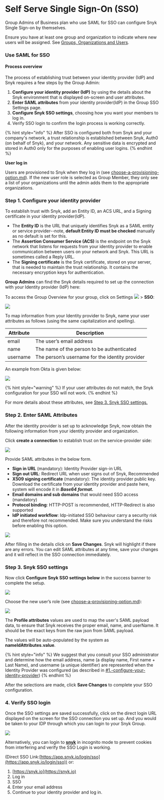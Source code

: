# Self Serve Single Sign-On (SSO)

Group Admins of Business plan who use SAML for SSO can configure Snyk Single Sign-on by themselves.

Ensure you have at least one group and organization to indicate where new users will be assigned. See [Groups, Organizations and Users](https://github.com/snyk/user-docs/blob/118bd8f19001bd64415f0ce63897f568c4b5327a/docs/introducing-snyk/snyks-core-concepts/groups-organizations-and-users.md).

### Use SAML for SSO

#### Process overview

The process of establishing trust between your identity provider (IdP) and Snyk requires a few steps by the Group Admin:

1. **Configure your identity provider (IdP)** by using the details about the Snyk environment that is displayed on-screen and user attributes.
2. **Enter SAML attributes** from your identity provider(IdP) in the Group SSO Settings page.
3. **Configure Snyk SSO settings**, choosing how you want your members to log in.
4. Verify SSO login to confirm the login process is working correctly.

{% hint style="info" %}
After SSO is configured both from Snyk and your company's network, a trust relationship is established between Snyk, Auth0 (on behalf of Snyk), and your network. Any sensitive data is encrypted and stored in Auth0 only for the purposes of enabling user logins.
{% endhint %}

**User log in**

Users are provisioned to Snyk when they log in (see [choose-a-provisioning-option.md](choose-a-provisioning-option.md "mention")). If the new user role is selected as Group Member, they only see a list of your organizations until the admin adds them to the appropriate organizations.

### Step 1. Configure your identity provider

To establish trust with Snyk, add an Entity ID, an ACS URL, and a Signing certificate in your identity provider(IdP).

* The **Entity ID** is the URL that uniquely identifies Snyk as a SAML entity or service provider--note, **default Entity ID must be checked** manually as no default is set for this.
* The **Assertion Consumer Service (ACS)** is the endpoint on the Snyk network that listens for requests from your identity provider to enable communication between users on your network and Snyk. This URL is sometimes called a Reply URL.
* The **Signing certificate** is the Snyk certificate, stored on your server, that is needed to maintain the trust relationship. It contains the necessary encryption keys for authentication.

**Group Admins** can find the Snyk details required to set up the connection with your Identity provider (IdP) here:

To access the Group Overview for your group, click on Settings [![](https://github.com/snyk/user-docs/raw/118bd8f19001bd64415f0ce63897f568c4b5327a/docs/.gitbook/assets/image%20\(70\).png)](https://github.com/snyk/user-docs/blob/118bd8f19001bd64415f0ce63897f568c4b5327a/docs/.gitbook/assets/image%20\(70\).png) > **SSO**:

![](<../../../.gitbook/assets/Screenshot 2022-02-24 at 14.32.24.png>)

To map information from your Identity provider to Snyk, name your user attributes as follows (using the same capitalization and spelling).

| Attribute | Description                                     |
| --------- | ----------------------------------------------- |
| email     | The user’s email address                        |
| name      | The name of the person to be authenticated      |
| username  | The person’s username for the identity provider |

An example from Okta is given below:

![](<../../../.gitbook/assets/Screenshot 2022-02-24 at 14.19.18.png>)

{% hint style="warning" %}
If your user attributes do not match, the Snyk configuration for your SSO will not work.
{% endhint %}

For more details about these attributes, see [Step 3. Snyk SSO settings.](self-serve-single-sign-on-sso.md#step-3.-snyk-sso-setting)

### Step 2. Enter SAML Attributes

After the identity provider is set up to acknowledge Snyk, now obtain the following information from your identity provider and organization.

Click **create a connection** to establish trust on the service-provider side:

![](<../../../.gitbook/assets/image (66) (2).png>)

Provide SAML attributes in the below form.

* **Sign in URL** (mandatory): Identity Provider sign-in URL
* **Sign out URL**: Redirect URL when user signs out of Snyk, Recommended
* **X509 signing certificate** (mandatory): The identity provider public key. Download the certificate from your identity provider and paste here, system will encode it in _**Base64 format.**_
* **Email domains and sub domains** that would need SSO access (mandatory)
* **Protocol binding**: HTTP-POST is recommended, HTTP-Redirect is also supported
* **IdP initiated workflow**: Idp-initiated SSO behaviour carry a security risk and therefore not recommended. Make sure you understand the risks before enabling this option.

![](<../../../.gitbook/assets/Screenshot 2022-02-24 at 14.40.24.png>)

After filling in the details click on **Save Changes**. Snyk will highlight if there are any errors. You can edit SAML attributes at any time, save your changes and it will reflect in the SSO connection immediately.

### Step 3. Snyk SSO settings

Now click **Configure Snyk SSO settings below** in the success banner to complete the setup.

![](<../../../.gitbook/assets/Screenshot 2022-02-24 at 15.37.44.png>)

Choose the new user’s role (see [choose-a-provisioning-option.md](choose-a-provisioning-option.md "mention")):

![](<../../../.gitbook/assets/Screenshot 2022-02-24 at 15.28.30.png>)

The **Profile attributes** values are used to map the user's SAML payload data, to ensure that Snyk receives the proper email, name, and userName. It should be the exact keys from the raw json from SAML payload.

The values will be auto-populated by the system as **nameIdAttributes.value**.

{% hint style="info" %}
We suggest that you consult your SSO administrator and determine how the email address, name (a display name, First name + Last Name), and username (a unique identifier) are represented when the Identity Provider was configured (as described in [#1.-configure-your-identity-provider](self-serve-single-sign-on-sso.md#1.-configure-your-identity-provider "mention"))
{% endhint %}

After the selections are made, click **Save Changes** to complete your SSO configuration.

### 4. Verify SSO login

Once the SSO settings are saved successfully, click on the direct login URL displayed on the screen for the SSO connection you set up. And you would be taken to your IDP through which you can login to your Snyk Group.

![](<../../../.gitbook/assets/Screenshot 2022-02-24 at 16.00.49.png>)

Alternatively, you can login to [**snyk**](http://snyk.io) in incognito mode to prevent cookies from interfering and verify the SSO Login is working.

(Direct SSO Link:[https://app.snyk.io/login/sso](https://app.snyk.io/login/sso)) or:

1. [https://snyk.io](https://snyk.io)
2. Log in
3. SSO
4. Enter your email address
5. Continue to your identity provider and log in.
